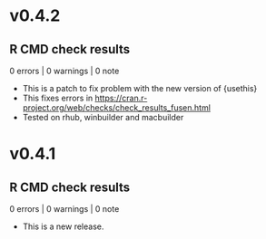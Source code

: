 # v0.4.2
## R CMD check results

0 errors | 0 warnings | 0 note

* This is a patch to fix problem with the new version of {usethis}
* This fixes errors in https://cran.r-project.org/web/checks/check_results_fusen.html
* Tested on rhub, winbuilder and macbuilder

# v0.4.1
## R CMD check results

0 errors | 0 warnings | 0 note

* This is a new release.
